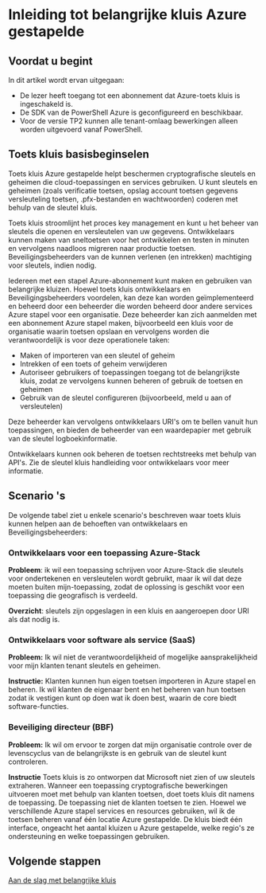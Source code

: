 <properties
    pageTitle="Azure stapel toets kluis Inleiding | Microsoft Azure"
    description="Leer hoe Azure stapel toets kluis beheert toetsen en geheimen"
    services="azure-stack"
    documentationCenter=""
    authors="rlfmendes"
    manager="natmack"
    editor=""/>

<tags
    ms.service="azure-stack"
    ms.workload="na"
    ms.tgt_pltfrm="na"
    ms.devlang="na"
    ms.topic="get-started-article"
    ms.date="09/26/2016"
    ms.author="ricardom"/>

# <a name="introduction-to-key-vault-in-azure-stack"></a>Inleiding tot belangrijke kluis Azure gestapelde #

## <a name="before-you-start"></a>Voordat u begint

In dit artikel wordt ervan uitgegaan:

- De lezer heeft toegang tot een abonnement dat Azure-toets kluis is ingeschakeld is.
- De SDK van de PowerShell Azure is geconfigureerd en beschikbaar.
- Voor de versie TP2 kunnen alle tenant-omlaag bewerkingen alleen worden uitgevoerd vanaf PowerShell.

## <a name="key-vault-basics"></a>Toets kluis basisbeginselen

Toets kluis Azure gestapelde helpt beschermen cryptografische sleutels en geheimen die cloud-toepassingen en services gebruiken. U kunt sleutels en geheimen (zoals verificatie toetsen, opslag account toetsen gegevens versleuteling toetsen, .pfx-bestanden en wachtwoorden) coderen met behulp van de sleutel kluis.

Toets kluis stroomlijnt het proces key management en kunt u het beheer van sleutels die openen en versleutelen van uw gegevens. Ontwikkelaars kunnen maken van sneltoetsen voor het ontwikkelen en testen in minuten en vervolgens naadloos migreren naar productie toetsen. Beveiligingsbeheerders van de kunnen verlenen (en intrekken) machtiging voor sleutels, indien nodig.

Iedereen met een stapel Azure-abonnement kunt maken en gebruiken van belangrijke kluizen. Hoewel toets kluis ontwikkelaars en Beveiligingsbeheerders voordelen, kan deze kan worden geïmplementeerd en beheerd door een beheerder die worden beheerd door andere services Azure stapel voor een organisatie. Deze beheerder kan zich aanmelden met een abonnement Azure stapel maken, bijvoorbeeld een kluis voor de organisatie waarin toetsen opslaan en vervolgens worden die verantwoordelijk is voor deze operationele taken:

- Maken of importeren van een sleutel of geheim
- Intrekken of een toets of geheim verwijderen
- Autoriseer gebruikers of toepassingen toegang tot de belangrijkste kluis, zodat ze vervolgens kunnen beheren of gebruik de toetsen en geheimen
- Gebruik van de sleutel configureren (bijvoorbeeld, meld u aan of versleutelen)

Deze beheerder kan vervolgens ontwikkelaars URI's om te bellen vanuit hun toepassingen, en bieden de beheerder van een waardepapier met gebruik van de sleutel logboekinformatie.

Ontwikkelaars kunnen ook beheren de toetsen rechtstreeks met behulp van API's. Zie de sleutel kluis handleiding voor ontwikkelaars voor meer informatie.

## <a name="scenarios"></a>Scenario 's

De volgende tabel ziet u enkele scenario's beschreven waar toets kluis kunnen helpen aan de behoeften van ontwikkelaars en Beveiligingsbeheerders:


### <a name="developer-for-an-azure-stack-application"></a>Ontwikkelaars voor een toepassing Azure-Stack

**Probleem**: ik wil een toepassing schrijven voor Azure-Stack die sleutels voor ondertekenen en versleutelen wordt gebruikt, maar ik wil dat deze moeten buiten mijn-toepassing, zodat de oplossing is geschikt voor een toepassing die geografisch is verdeeld.

**Overzicht**: sleutels zijn opgeslagen in een kluis en aangeroepen door URI als dat nodig is.


### <a name="developer-for-software-as-a-service-saas"></a>Ontwikkelaars voor software als service (SaaS)

**Probleem:** Ik wil niet de verantwoordelijkheid of mogelijke aansprakelijkheid voor mijn klanten tenant sleutels en geheimen.

**Instructie:** Klanten kunnen hun eigen toetsen importeren in Azure stapel en beheren. Ik wil klanten de eigenaar bent en het beheren van hun toetsen zodat ik vestigen kunt op doen wat ik doen best, waarin de core biedt software-functies.


### <a name="chief-security-officer-cso"></a>Beveiliging directeur (BBF)

**Probleem:** Ik wil om ervoor te zorgen dat mijn organisatie controle over de levenscyclus van de belangrijkste is en gebruik van de sleutel kunt controleren.

**Instructie** Toets kluis is zo ontworpen dat Microsoft niet zien of uw sleutels extraheren.  Wanneer een toepassing cryptografische bewerkingen uitvoeren moet met behulp van klanten toetsen, doet toets kluis dit namens de toepassing. De toepassing niet de klanten toetsen te zien.  Hoewel we verschillende Azure stapel services en resources gebruiken, wil ik de toetsen beheren vanaf één locatie Azure gestapelde. De kluis biedt één interface, ongeacht het aantal kluizen u Azure gestapelde, welke regio's ze ondersteuning en welke toepassingen gebruiken.

## <a name="next-steps"></a>Volgende stappen

[Aan de slag met belangrijke kluis](azure-stack-kv-getting-started.md)
